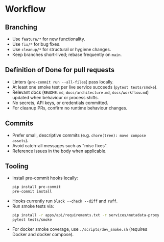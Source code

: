 # Workflow

## Branching

- Use `feature/*` for new functionality.
- Use `fix/*` for bug fixes.
- Use `cleanup/*` for structural or hygiene changes.
- Keep branches short-lived; rebase frequently on `main`.

## Definition of Done for pull requests

- Linters (`pre-commit run --all-files`) pass locally.
- At least one smoke test per live service succeeds (`pytest tests/smoke`).
- Relevant docs (`README.md`, `docs/architecture.md`, `docs/workflow.md`) updated when behaviour or process shifts.
- No secrets, API keys, or credentials committed.
- For cleanup PRs, confirm no runtime behaviour changes.

## Commits

- Prefer small, descriptive commits (e.g. `chore(tree): move compose assets`).
- Avoid catch-all messages such as "misc fixes".
- Reference issues in the body when applicable.

## Tooling

- Install pre-commit hooks locally:
  ```bash
  pip install pre-commit
  pre-commit install
  ```
- Hooks currently run `black --check --diff` and `ruff`.
- Run smoke tests via:
  ```bash
  pip install -r apps/api/requirements.txt -r services/metadata-proxy/requirements.txt
  pytest tests/smoke
  ```
- For docker smoke coverage, use `./scripts/dev_smoke.sh` (requires Docker and docker compose).
